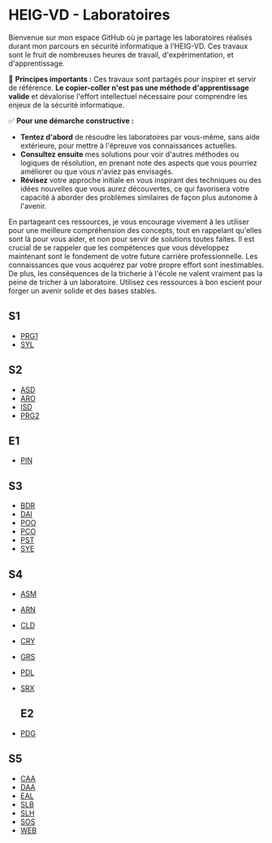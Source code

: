 # HEIG-VD - Laboratoires

Bienvenue sur mon espace GitHub où je partage les laboratoires réalisés durant mon parcours en sécurité informatique à l'HEIG-VD. Ces travaux sont le fruit de nombreuses heures de travail, d'expérimentation, et d'apprentissage.

🚫 **Principes importants :**
Ces travaux sont partagés pour inspirer et servir de référence. **Le copier-coller n'est pas une méthode d'apprentissage valide** et dévalorise l'effort intellectuel nécessaire pour comprendre les enjeux de la sécurité informatique.

✅ **Pour une démarche constructive :**
- **Tentez d'abord** de résoudre les laboratoires par vous-même, sans aide extérieure, pour mettre à l'épreuve vos connaissances actuelles.
- **Consultez ensuite** mes solutions pour voir d'autres méthodes ou logiques de résolution, en prenant note des aspects que vous pourriez améliorer ou que vous n'aviez pas envisagés.
- **Révisez** votre approche initiale en vous inspirant des techniques ou des idées nouvelles que vous aurez découvertes, ce qui favorisera votre capacité à aborder des problèmes similaires de façon plus autonome à l'avenir.

En partageant ces ressources, je vous encourage vivement à les utiliser pour une meilleure compréhension des concepts, tout en rappelant qu'elles sont là pour vous aider, et non pour servir de solutions toutes faites. Il est crucial de se rappeler que les compétences que vous développez maintenant sont le fondement de votre future carrière professionnelle. Les connaissances que vous acquérez par votre propre effort sont inestimables. De plus, les conséquences de la tricherie à l'école ne valent vraiment pas la peine de tricher à un laboratoire. Utilisez ces ressources à bon escient pour forger un avenir solide et des bases stables.

## S1

- [PRG1](https://github.com/HEIG-VD-AM/PRG1-21-22)
- [SYL](https://github.com/HEIG-VD-AM/SYL-21-22)

## S2

- [ASD](https://github.com/HEIG-VD-AM/ASD-21-22)
- [ARO](https://github.com/HEIG-VD-AM/ARO-21-22)
- [ISD](https://github.com/HEIG-VD-AM/ISD-21-22)
- [PRG2](https://github.com/HEIG-VD-AM/PRG2-21-22)

## E1

- [PIN](https://github.com/HEIG-VD-AM/PIN-21-22)

## S3

- [BDR](https://github.com/HEIG-VD-AM/BDR-22-23)
- [DAI](https://github.com/HEIG-VD-AM/DAI-22-23)
- [POO](https://github.com/HEIG-VD-AM/POO-22-23)
- [PCO](https://github.com/HEIG-VD-AM/PCO-22-23)
- [PST](https://github.com/HEIG-VD-AM/PST-22-23)
- [SYE](https://github.com/HEIG-VD-AM/SYE-22-23)

## S4

- [ASM](https://github.com/HEIG-VD-AM/ASM-22-23)
- [ARN](https://github.com/HEIG-VD-AM/ARN-22-23)
- [CLD](https://github.com/HEIG-VD-AM/CLD-22-23)
- [CRY](https://github.com/HEIG-VD-AM/CRY-22-23)
- [GRS](https://github.com/HEIG-VD-AM/GRS-22-23)
- [PDL](https://github.com/HEIG-VD-AM/PDL-22-23)
- [SRX](https://github.com/HEIG-VD-AM/SRX-22-23)

  ## E2

- [PDG](https://github.com/Duck-Pass)

## S5

- [CAA](https://github.com/HEIG-VD-AM/CAA-23-24)
- [DAA](https://github.com/HEIG-VD-AM/DAA-23-24)
- [EAL](https://github.com/HEIG-VD-AM/EAL-23-24)
- [SLB](https://github.com/HEIG-VD-AM/SLB-23-24)
- [SLH](https://github.com/HEIG-VD-AM/SLH-23-24)
- [SOS](https://github.com/HEIG-VD-AM/SOS-23-24)
- [WEB](https://github.com/HEIG-VD-AM/WEB-23-24)



